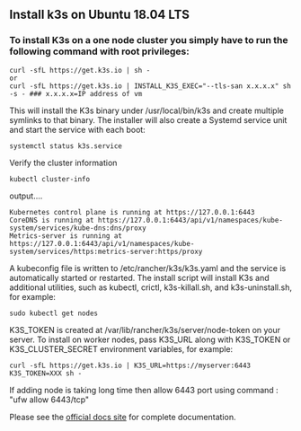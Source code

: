 ## Install k3s on Ubuntu 18.04 LTS

### To install K3s on a one node cluster you simply have to run the following command with root privileges:

	curl -sfL https://get.k3s.io | sh -
	or
	curl -sfL https://get.k3s.io | INSTALL_K3S_EXEC="--tls-san x.x.x.x" sh -s - ### x.x.x.x=IP address of vm

This will install the K3s binary under /usr/local/bin/k3s and create multiple symlinks to that binary. The installer will also create a Systemd service unit and start the service with each boot:

	systemctl status k3s.service

Verify the cluster information
	
	kubectl cluster-info

output....

	Kubernetes control plane is running at https://127.0.0.1:6443
	CoreDNS is running at https://127.0.0.1:6443/api/v1/namespaces/kube-system/services/kube-dns:dns/proxy
	Metrics-server is running at https://127.0.0.1:6443/api/v1/namespaces/kube-system/services/https:metrics-server:https/proxy

A kubeconfig file is written to /etc/rancher/k3s/k3s.yaml and the service is automatically started or restarted. The install script will install K3s and additional utilities, such as kubectl, crictl, k3s-killall.sh, and k3s-uninstall.sh, for example:

	sudo kubectl get nodes

K3S_TOKEN is created at /var/lib/rancher/k3s/server/node-token on your server. To install on worker nodes, pass K3S_URL along with K3S_TOKEN or K3S_CLUSTER_SECRET environment variables, for example: 

	curl -sfL https://get.k3s.io | K3S_URL=https://myserver:6443 K3S_TOKEN=XXX sh -

If adding node is taking long time then allow 6443 port using command : "ufw allow 6443/tcp"	

Please see the [official docs site](https://rancher.com/docs/k3s/latest/en/) for complete documentation.

